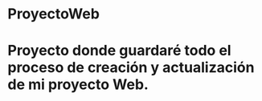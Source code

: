 # ProyectoWeb
# Proyecto donde guardaré todo el proceso de creación y actualización de mi proyecto Web.
